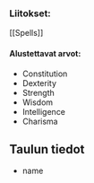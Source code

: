 ### Liitokset:
[[Spells]]

#### Alustettavat arvot:
- Constitution
- Dexterity
- Strength
- Wisdom
- Intelligence
- Charisma

## Taulun tiedot
-	name
